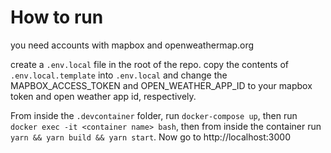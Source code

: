 # How to run

you need accounts with mapbox and openweathermap.org

create a `.env.local` file in the root of the repo.
copy the contents of `.env.local.template` into `.env.local` and change the MAPBOX_ACCESS_TOKEN and OPEN_WEATHER_APP_ID to your mapbox token and open weather app id, respectively.

From inside the `.devcontainer` folder, run `docker-compose up`, then run `docker exec -it <container name> bash`, then from inside the container run `yarn && yarn build && yarn start`. Now go to http://localhost:3000
